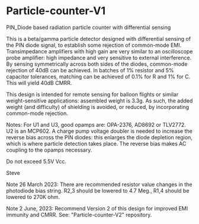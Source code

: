# Particle-counter-V1
PIN_Diode based radiation particle counter with differential sensing

This is a beta/gamma particle detector designed with differential sensing of the PIN diode signal, to establish some rejection of common-mode EMI. Transimpedance amplifiers with high gain are very similar to an oscilloscope probe amplifier: high impedance and very sensitive to external interference. By sensing symmetrically across both sides of the diodes, common-mode rejection of 40dB can be achieved. In batches of 1% resistor and 5% capacitor tolerances, matching can be achieved of 0.1% for R and 1% for C. This will yield 40dB CMRR.

This design is intended for remote sensing for balloon flights or similar weight-sensitive applications: assembled weight is 3.3g. As such, the added weight (and difficulty) of shielding is avoided, or reduced, by incorporating common-mode rejection.

Notes:
For U1 and U3, good opamps are: OPA-2376, AD8692 or TLV2772. U2 is an MCP602.
A charge pump voltage doubler is needed to increase the reverse bias across the PIN diodes: this enlarges the diode depletion region, which is where particle detection takes place. The reverse bias makes AC coupling to the opamps necessary.

Do not exceed 5.5V Vcc.

Steve

Note 26 March 2023: There are recommended resistor value changes in the photodiode bias string. R2,3 should be lowered to 4.7 Meg., R1,4 should be lowered to 270K ohm.

Note 2 June, 2023: Recommend Version 2 of this design for improved EMI immunity and CMRR. See: "Particle-counter-V2" repository.
